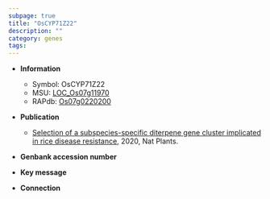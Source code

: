```yaml
---
subpage: true
title: "OsCYP71Z22"
description: ""
category: genes
tags: 
---
```


* **Information**  
    + Symbol: OsCYP71Z22  
    + MSU: [LOC_Os07g11970](http://rice.plantbiology.msu.edu/cgi-bin/ORF_infopage.cgi?orf=LOC_Os07g11970)  
    + RAPdb: [Os07g0220200](http://rapdb.dna.affrc.go.jp/viewer/gbrowse_details/irgsp1?name=Os07g0220200)  

* **Publication**  
    + [Selection of a subspecies-specific diterpene gene cluster implicated in rice disease resistance](http://www.ncbi.nlm.nih.gov/pubmed?term=Selection+of+a+subspecies-specific+diterpene+gene+cluster+implicated+in+rice+disease+resistance%5BTitle%5D), 2020, Nat Plants.

* **Genbank accession number**  

* **Key message**  

* **Connection**  



